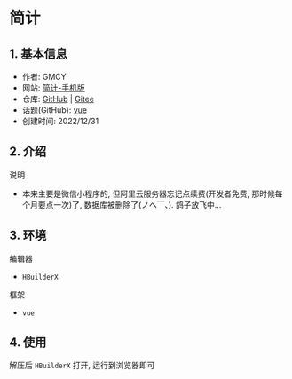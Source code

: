 # 简计

## 1. 基本信息

- 作者: GMCY
- 网站: [简计-手机版](https://static-mp-d58017b5-91a2-424b-b67a-2d55c2720b72.next.bspapp.com)
- 仓库: [GitHub](https://github.com/GMCY2020/Vue-SimplePlane) | [Gitee](https://gitee.com/GMCY2020/Vue-SimplePlane)
- 话题(GitHub): [vue](https://github.com/topics/vue)
- 创建时间: 2022/12/31

## 2. 介绍

说明
- 本来主要是微信小程序的, 但阿里云服务器忘记点续费(开发者免费, 那时候每个月要点一次)了, 数据库被删除了(ノへ￣、). 鸽子放飞中...


## 3. 环境

编辑器
- `HBuilderX`


框架
- `vue`

## 4. 使用

解压后 `HBuilderX` 打开, 运行到浏览器即可